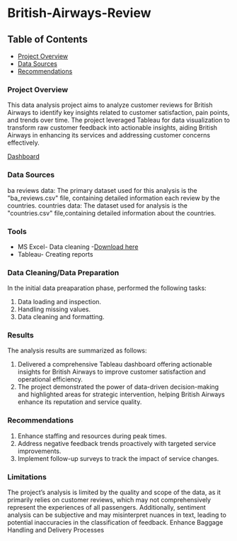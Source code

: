 # British-Airways-Review

## Table of Contents
- [Project Overview](Project-overview)
- [Data Sources](Data-Sources)
- [Recommendations](Recommendations)

### Project Overview

This data analysis project aims to analyze customer reviews for British Airways to identify key insights related to customer satisfaction, pain points, and trends over time. The project leveraged Tableau for data visualization to transform raw customer feedback into actionable insights, aiding British Airways in enhancing its services and addressing customer concerns effectively.

[Dashboard](British_Airways_Review_Dashboard_png)


### Data Sources

ba reviews data: The primary dataset used for this analysis is the "ba_reviews.csv" file, containing detailed information each review by the countries.
countries data: The dataset used for analysis is the "countries.csv" file,containing detailed information about the countries.

### Tools

- MS Excel- Data cleaning
   -[Download here](https//microsft.com)
- Tableau- Creating reports

### Data Cleaning/Data Preparation

In the initial data preaparation phase, performed the following tasks:
1. Data loading and inspection.
2. Handling missing values.
3. Data cleaning and formatting.

### Results
The analysis results are summarized as follows:
1. Delivered a comprehensive Tableau dashboard offering actionable insights for British Airways to improve customer satisfaction and operational efficiency.
2. The project demonstrated the power of data-driven decision-making and highlighted areas for strategic intervention, helping British Airways enhance its reputation and service quality.

### Recommendations
1. Enhance staffing and resources during peak times.
2. Address negative feedback trends proactively with targeted service improvements.
3. Implement follow-up surveys to track the impact of service changes.

### Limitations

The project’s analysis is limited by the quality and scope of the data, as it primarily relies on customer reviews, which may not comprehensively represent the experiences of all passengers. Additionally, sentiment analysis can be subjective and may misinterpret nuances in text, leading to potential inaccuracies in the classification of feedback.
Enhance Baggage Handling and Delivery Processes

